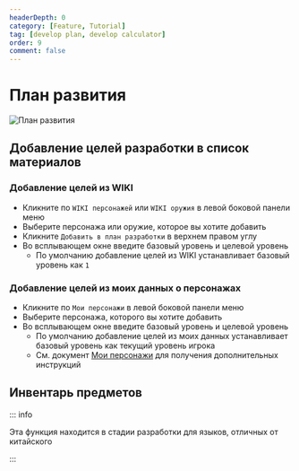 ```yaml
---
headerDepth: 0
category: [Feature, Tutorial]
tag: [develop plan, develop calculator]
order: 9
comment: false
---
```


# План развития

![План развития](https://img.alicdn.com/imgextra/i1/1797064093/O1CN01CDsjcb1g6dyB7M0EW_!!1797064093.png_.webp)

## Добавление целей разработки в список материалов

### Добавление целей из WIKI

- Кликните по `WIKI персонажей` или `WIKI оружия` в левой боковой панели меню
- Выберите персонажа или оружие, которое вы хотите добавить
- Кликните `Добавить в план разработки` в верхнем правом углу
- Во всплывающем окне введите базовый уровень и целевой уровень
  - По умолчанию добавление целей из WIKI устанавливает базовый уровень как `1`

### Добавление целей из моих данных о персонажах

- Кликните по `Мои персонажи` в левой боковой панели меню
- Выберите персонажа, которого вы хотите добавить
- Во всплывающем окне введите базовый уровень и целевой уровень
  - По умолчанию добавление целей из моих данных устанавливает базовый уровень как текущий уровень игрока
  - См. документ [Мои персонажи](character-data#sync-character-data) для получения дополнительных инструкций

## Инвентарь предметов

::: info

Эта функция находится в стадии разработки для языков, отличных от китайского

:::
